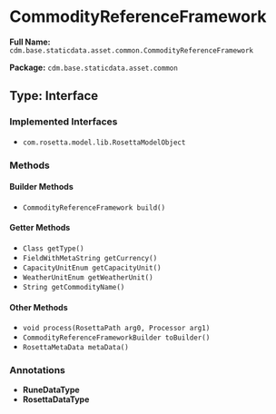 # CommodityReferenceFramework

**Full Name:** `cdm.base.staticdata.asset.common.CommodityReferenceFramework`

**Package:** `cdm.base.staticdata.asset.common`

## Type: Interface

### Implemented Interfaces

- `com.rosetta.model.lib.RosettaModelObject`

### Methods

#### Builder Methods

- `CommodityReferenceFramework build()`

#### Getter Methods

- `Class getType()`
- `FieldWithMetaString getCurrency()`
- `CapacityUnitEnum getCapacityUnit()`
- `WeatherUnitEnum getWeatherUnit()`
- `String getCommodityName()`

#### Other Methods

- `void process(RosettaPath arg0, Processor arg1)`
- `CommodityReferenceFrameworkBuilder toBuilder()`
- `RosettaMetaData metaData()`

### Annotations

- **RuneDataType**
- **RosettaDataType**

